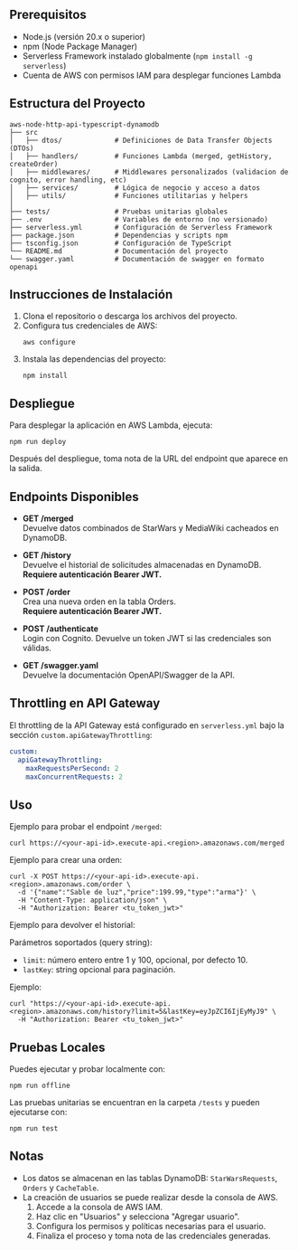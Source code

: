 ## Prerequisitos

- Node.js (versión 20.x o superior)
- npm (Node Package Manager)
- Serverless Framework instalado globalmente (`npm install -g serverless`)
- Cuenta de AWS con permisos IAM para desplegar funciones Lambda

## Estructura del Proyecto

```
aws-node-http-api-typescript-dynamodb
├── src
│   ├── dtos/             # Definiciones de Data Transfer Objects (DTOs)
│   ├── handlers/         # Funciones Lambda (merged, getHistory, createOrder)
│   ├── middlewares/      # Middlewares personalizados (validacion de cognito, error handling, etc)
│   ├── services/         # Lógica de negocio y acceso a datos
│   ├── utils/            # Funciones utilitarias y helpers
│
├── tests/                # Pruebas unitarias globales
├── .env                  # Variables de entorno (no versionado)
├── serverless.yml        # Configuración de Serverless Framework
├── package.json          # Dependencias y scripts npm
├── tsconfig.json         # Configuración de TypeScript
└── README.md             # Documentación del proyecto
└── swagger.yaml          # Documentación de swagger en formato openapi
```

## Instrucciones de Instalación

1. Clona el repositorio o descarga los archivos del proyecto.
2. Configura tus credenciales de AWS:
   ```
   aws configure
   ```
3. Instala las dependencias del proyecto:
   ```
   npm install
   ```

## Despliegue

Para desplegar la aplicación en AWS Lambda, ejecuta:
```
npm run deploy
```
Después del despliegue, toma nota de la URL del endpoint que aparece en la salida.

## Endpoints Disponibles

- **GET /merged**  
  Devuelve datos combinados de StarWars y MediaWiki cacheados en DynamoDB.

- **GET /history**  
  Devuelve el historial de solicitudes almacenadas en DynamoDB.  
  **Requiere autenticación Bearer JWT.**

- **POST /order**  
  Crea una nueva orden en la tabla Orders.  
  **Requiere autenticación Bearer JWT.**

- **POST /authenticate**  
  Login con Cognito. Devuelve un token JWT si las credenciales son válidas.
  
- **GET /swagger.yaml**  
  Devuelve la documentación OpenAPI/Swagger de la API.

## Throttling en API Gateway

El throttling de la API Gateway está configurado en `serverless.yml` bajo la sección `custom.apiGatewayThrottling`:
```yaml
custom:
  apiGatewayThrottling:
    maxRequestsPerSecond: 2
    maxConcurrentRequests: 2
```
## Uso

Ejemplo para probar el endpoint `/merged`:
```
curl https://<your-api-id>.execute-api.<region>.amazonaws.com/merged
```

Ejemplo para crear una orden:
```
curl -X POST https://<your-api-id>.execute-api.<region>.amazonaws.com/order \
  -d '{"name":"Sable de luz","price":199.99,"type":"arma"}' \
  -H "Content-Type: application/json" \
  -H "Authorization: Bearer <tu_token_jwt>"
```

Ejemplo para devolver el historial:

Parámetros soportados (query string):
- `limit`: número entero entre 1 y 100, opcional, por defecto 10.
- `lastKey`: string opcional para paginación.

Ejemplo:
```
curl "https://<your-api-id>.execute-api.<region>.amazonaws.com/history?limit=5&lastKey=eyJpZCI6IjEyMyJ9" \
  -H "Authorization: Bearer <tu_token_jwt>"
```

## Pruebas Locales

Puedes ejecutar y probar localmente con:
```
npm run offline
```
Las pruebas unitarias se encuentran en la carpeta `/tests` y pueden ejecutarse con:
```
npm run test
```

## Notas

- Los datos se almacenan en las tablas DynamoDB: `StarWarsRequests`, `Orders` y `CacheTable`.
- La creación de usuarios se puede realizar desde la consola de AWS.
  1. Accede a la consola de AWS IAM.
  2. Haz clic en "Usuarios" y selecciona "Agregar usuario".
  3. Configura los permisos y políticas necesarias para el usuario.
  4. Finaliza el proceso y toma nota de las credenciales generadas.